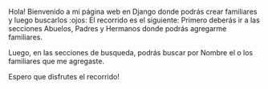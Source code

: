 Hola! Bienvenido a mi página web en Django donde podrás crear familiares y luego buscarlos :ojos:
El recorrido es el siguiente: 
Primero deberás ir a las secciones Abuelos, Padres y Hermanos donde podrás agregarme familiares.

Luego, en las secciones de busqueda, podrás buscar por Nombre el o los familiares que me agregaste.

Espero que disfrutes el recorrido!
